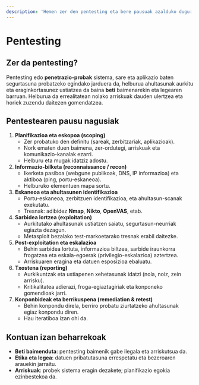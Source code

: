 ```yaml
---
description: 'Hemen zer den pentesting eta bere pausuak azalduko dugu:'
---
```


# Pentesting

## Zer da pentesting?

Pentesting edo **penetrazio-probak** sistema, sare eta aplikazio baten segurtasuna probatzeko egindako jarduera da, helburua ahultasunak aurkitu eta eraginkortasunez ustiatzea da baina **beti** baimenarekin eta legearen barruan. Helburua da errealitatean nolako arriskuak dauden ulertzea eta horiek zuzendu daitezen gomendatzea.

## Pentestearen pausu nagusiak

1. **Planifikazioa eta eskopoa (scoping)**
   * Zer probatuko den definitu (sareak, zerbitzariak, aplikazioak).
   * Nork ematen duen baimena, zer-ordutegi, arriskuak eta komunikazio-kanalak ezarri.
   * Helburu eta mugak idatziz adostu.
2. **Informazio-bilketa (reconnaissance / recon)**
   * Ikerketa pasiboa (webgune publikoak, DNS, IP informazioa) eta aktiboa (ping, portu-eskaneoa).
   * Helburuko elementuen mapa sortu.
3. **Eskaneoa eta ahultasunen identifikazioa**
   * Portu-eskaneoa, zerbitzuen identifikazioa, eta ahultasun-scanak exekutatu.
   * Tresnak: adibidez **Nmap**, **Nikto**, **OpenVAS**, etab.
4. **Sarbidea lortzea (exploitation)**
   * Aurkitutako ahultasunak ustiatzen saiatu, segurtasun-neurriak egiazta dezagun.
   * Metasploit bezalako test-markoetarako tresnak erabil daitezke.
5. **Post-exploitation eta eskalazioa**
   * Behin sarbidea lortuta, informazioa biltzea, sarbide iraunkorra frogatzea eta eskala-egoerak (privilegio-eskalazioa) aztertzea.
   * Arriskuaren eragina eta datuen esposizioa ebaluatu.
6. **Txostena (reporting)**
   * Aurkikuntzak eta ustiapenen xehetasunak idatzi (nola, noiz, zein arrisku).
   * Kritikalitatea adierazi, froga-egiaztagiriak eta konponeko gomendioak jarri.
7. **Konponbideak eta berrikuspena (remediation & retest)**
   * Behin konpondu direla, berriro probatu ziurtatzeko ahultasunak egiaz konpondu diren.
   * Hau iteratiboa izan ohi da.

## Kontuan izan beharrekoak

* **Beti baimenduta**: pentesting baimenik gabe ilegala eta arriskutsua da.
* **Etika eta legea**: datuen pribatutasuna errespetatu eta bezeroaren arauekin jarraitu.
* **Arriskuak**: probek sistema eragin dezakete; planifikazio egokia ezinbestekoa da.
